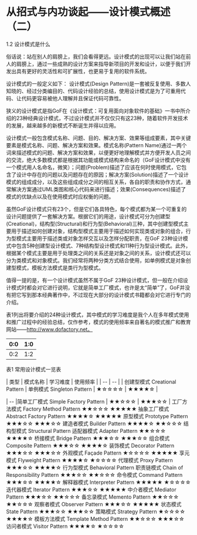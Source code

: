 # 从招式与内功谈起——设计模式概述（二）

1.2 设计模式是什么

俗话说：站在别人的肩膀上，我们会看得更远。设计模式的出现可以让我们站在前人的肩膀上，通过一些成熟的设计方案来指导新项目的开发和设计，以便于我们开发出具有更好的灵活性和可扩展性，也更易于复用的软件系统。

设计模式的一般定义如下：
设计模式(Design Pattern)是一套被反复使用、多数人知晓的、经过分类编目的、代码设计经验的总结，使用设计模式是为了可重用代码、让代码更容易被他人理解并且保证代码可靠性。

狭义的设计模式是指GoF在《设计模式：可复用面向对象软件的基础》一书中所介绍的23种经典设计模式，不过设计模式并不仅仅只有这23种，随着软件开发技术的发展，越来越多的新模式不断诞生并得以应用。

设计模式一般包含模式名称、问题、目的、解决方案、效果等组成要素，其中关键要素是模式名称、问题、解决方案和效果。模式名称(Pattern Name)通过一两个词来描述模式的问题、解决方案和效果，以便更好地理解模式并方便开发人员之间的交流，绝大多数模式都是根据其功能或模式结构来命名的（GoF设计模式中没有一个模式用人名命名，微笑）；问题(Problem)描述了应该在何时使用模式，它包含了设计中存在的问题以及问题存在的原因；解决方案(Solution)描述了一个设计模式的组成成分，以及这些组成成分之间的相互关系，各自的职责和协作方式，通常解决方案通过UML类图和核心代码来进行描述；效果(Consequences)描述了模式的优缺点以及在使用模式时应权衡的问题。

虽然GoF设计模式只有23个，但是它们各具特色，每个模式都为某一个可重复的设计问题提供了一套解决方案。根据它们的用途，设计模式可分为创建型(Creational)，结构型(Structural)和行为型(Behavioral)三种，其中创建型模式主要用于描述如何创建对象，结构型模式主要用于描述如何实现类或对象的组合，行为型模式主要用于描述类或对象怎样交互以及怎样分配职责，在GoF 23种设计模式中包含5种创建型设计模式、7种结构型设计模式和11种行为型设计模式。此外，根据某个模式主要是用于处理类之间的关系还是对象之间的关系，设计模式还可以分为类模式和对象模式。我们经常将两种分类方式结合使用，如单例模式是对象创建型模式，模板方法模式是类行为型模式。

值得一提的是，有一个设计模式虽然不属于GoF 23种设计模式，但一般在介绍设计模式时都会对它进行说明，它就是简单工厂模式，也许是太“简单”了，GoF并没有把它写到那本经典著作中，不过现在大部分的设计模式书籍都会对它进行专门的介绍。

表1列出将要介绍的24种设计模式，其中模式的学习难度是我个人在多年模式使用和推广过程中的经验总结，仅作参考，模式的使用频率来自著名的模式推广和教育网站——http://www.dofactory.net。

| 0:0 | 1:0 |
| -- | -- |
| 0:2 | 1:2 |


表1  常用设计模式一览表

| 类型 | 模式名称 | 学习难度 | 使用频率  | 
| -- | -- |
| 创建型模式 Creational Pattern | 单例模式 Singleton Pattern | ★☆☆☆☆ | ★★★★☆ | 

| -- |简单工厂模式 Simple Factory Pattern | ★★☆☆☆ | ★★★☆☆ | 
工厂方法模式
Factory Method Pattern
★★☆☆☆
★★★★★
抽象工厂模式
Abstract  Factory Pattern
★★★★☆
★★★★★
原型模式
Prototype Pattern
★★★☆☆
★★★☆☆
建造者模式
Builder Pattern
★★★★☆
★★☆☆☆
结构型模式
Structural Pattern
适配器模式
Adapter Pattern
★★☆☆☆
★★★★☆
桥接模式
Bridge  Pattern
★★★☆☆
★★★☆☆
组合模式
Composite  Pattern
★★★☆☆
★★★★☆
装饰模式
Decorator  Pattern
★★★☆☆
★★★☆☆
外观模式
Façade  Pattern
★☆☆☆☆
★★★★★
享元模式
Flyweight  Pattern
★★★★☆
★☆☆☆☆
代理模式
Proxy  Pattern
★★★☆☆
★★★★☆
行为型模式
Behavioral Pattern
职责链模式
Chain  of Responsibility Pattern
★★★☆☆
★★☆☆☆
命令模式
Command  Pattern
★★★☆☆
★★★★☆
解释器模式
Interpreter  Pattern
★★★★★
★☆☆☆☆
迭代器模式
Iterator  Pattern
★★★☆☆
★★★★★
中介者模式
Mediator  Pattern
★★★☆☆
★★☆☆☆
备忘录模式
Memento  Pattern
★★☆☆☆
★★☆☆☆
观察者模式
Observer  Pattern
★★★☆☆
★★★★★
状态模式
State  Pattern
★★★☆☆
★★★☆☆
策略模式
Strategy  Pattern
★☆☆☆☆
★★★★☆
模板方法模式
Template  Method Pattern
★★☆☆☆
★★★☆☆
访问者模式
Visitor  Pattern
★★★★☆
★☆☆☆☆
